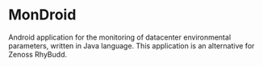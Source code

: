 # MonDroid

Android application for the monitoring of datacenter environmental parameters, written in Java language. This application is an alternative for Zenoss RhyBudd.
